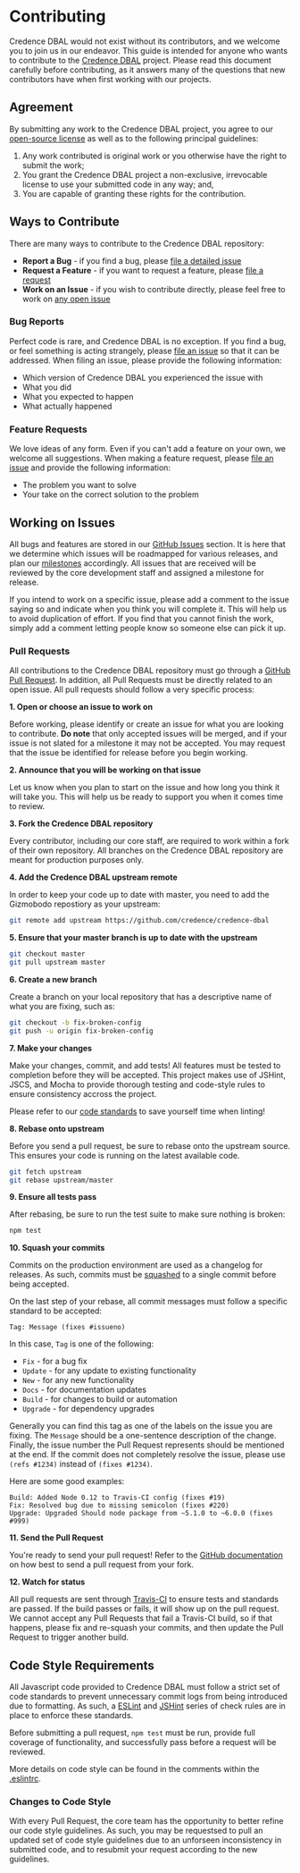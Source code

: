 # Contributing

Credence DBAL would not exist without its contributors, and we welcome you to join us in our endeavor.  This guide is
intended for anyone who wants to contribute to the [Credence DBAL](http://github.com/credence/credence-dbal)
project. Please read this document carefully before contributing, as it answers many of the questions that new
contributors have when first working with our projects.


## Agreement

By submitting any work to the Credence DBAL project, you agree to our [open-source license](LICENSE) as well as to
the following principal guidelines:

1. Any work contributed is original work or you otherwise have the right to submit the work;
1. You grant the Credence DBAL project a non-exclusive, irrevocable license to use your submitted code in any way; and,
1. You are capable of granting these rights for the contribution.


## Ways to Contribute

There are many ways to contribute to the Credence DBAL repository:

* **Report a Bug** - if you find a bug, please [file a detailed issue](#bug-reports)
* **Request a Feature** - if you want to request a feature, please [file a request](#feature-requests)
* **Work on an Issue** - if you wish to contribute directly, please feel free to work on [any open issue](#working-on-issues)


### Bug Reports

Perfect code is rare, and Credence DBAL is no exception.  If you find a bug, or feel something is acting strangely,
please [file an issue](https://github.com/credence/credence-dbal/issues/new) so that it can be addressed.  When
filing an issue, please provide the following information:

* Which version of Credence DBAL you experienced the issue with
* What you did
* What you expected to happen
* What actually happened


### Feature Requests

We love ideas of any form.  Even if you can't add a feature on your own, we welcome all suggestions.  When making a
feature request, please [file an issue](https://github.com/credence/credence-dbal/issues/new) and provide the
following information:

* The problem you want to solve
* Your take on the correct solution to the problem


## Working on Issues

All bugs and features are stored in our [GitHub Issues](https://github.com/credence/credence-dbal/issues)
section. It is here that we determine which issues will be roadmapped for various releases, and plan our
[milestones](https://github.com/credence/credence-dbal/milestones) accordingly.  All issues that are received
will be reviewed by the core development staff and assigned a milestone for release.

If you intend to work on a specific issue, please add a comment to the issue saying so and indicate when you think
you will complete it.  This will help us to avoid duplication of effort.  If you find that you cannot finish the work,
simply add a comment letting people know so someone else can pick it up.


### Pull Requests

All contributions to the Credence DBAL repository must go through a
[GitHub Pull Request](https://github.com/credence/credence-dbal/pulls).  In addition, all Pull Requests must be
directly related to an open issue.  All pull requests should follow a very specific process:

**1. Open or choose an issue to work on**

Before working, please identify or create an issue for what you are looking to contribute.  **Do note** that only
accepted issues will be merged, and if your issue is not slated for a milestone it may not be accepted.  You may
request that the issue be identified for release before you begin working.

**2. Announce that you will be working on that issue**

Let us know when you plan to start on the issue and how long you think it will take you.  This will help us be ready
to support you when it comes time to review.

**3. Fork the Credence DBAL repository**

Every contributor, including our core staff, are required to work within a fork of their own repository.  All branches
on the Credence DBAL repository are meant for production purposes only.

**4. Add the Credence DBAL upstream remote**

In order to keep your code up to date with master, you need to add the Gizmobodo repostiory as your upstream:

```bash
git remote add upstream https://github.com/credence/credence-dbal
```

**5. Ensure that your master branch is up to date with the upstream**

```bash
git checkout master
git pull upstream master
```

**6. Create a new branch**

Create a branch on your local repository that has a descriptive name of what you are fixing, such as:

```bash
git checkout -b fix-broken-config
git push -u origin fix-broken-config
```

**7. Make your changes**

Make your changes, commit, and add tests!  All features must be tested to completion before they will be accepted.
This project makes use of JSHint, JSCS, and Mocha to provide thorough testing and code-style rules to ensure
consistency accross the project.

Please refer to our [code standards](#code-style-requirements) to save yourself time when linting!

**8. Rebase onto upstream**

Before you send a pull request, be sure to rebase onto the upstream source.  This ensures your code is running on
the latest available code.

```bash
git fetch upstream
git rebase upstream/master
```

**9. Ensure all tests pass**

After rebasing, be sure to run the test suite to make sure nothing is broken:

```bash
npm test
```

**10. Squash your commits**

Commits on the production environment are used as a changelog for releases.  As such, commits must be 
[squashed](http://gitready.com/advanced/2009/02/10/squashing-commits-with-rebase.html) to a single commit before being
accepted.

On the last step of your rebase, all commit messages must follow a specific standard to be accepted:

```
Tag: Message (fixes #issueno)
```

In this case, `Tag` is one of the following:

* `Fix` - for a bug fix
* `Update` - for any update to existing functionality
* `New` - for any new functionality
* `Docs` - for documentation updates
* `Build` - for changes to build or automation
* `Upgrade` - for dependency upgrades

Generally you can find this tag as one of the labels on the issue you are fixing.  The `Message` should be a
one-sentence description of the change.  Finally, the issue number the Pull Request represents should be mentioned at
the end.  If the commit does not completely resolve the issue, please use `(refs #1234)` instead of `(fixes #1234)`.

Here are some good examples:

```
Build: Added Node 0.12 to Travis-CI config (fixes #19)
Fix: Resolved bug due to missing semicolon (fixes #220)
Upgrade: Upgraded Should node package from ~5.1.0 to ~6.0.0 (fixes #999)
```

**11. Send the Pull Request**

You're ready to send your pull request!  Refer to the
[GitHub documentation](https://help.github.com/articles/creating-a-pull-request) on how best to send a pull request
from your fork.

**12. Watch for status**

All pull requests are sent through [Travis-CI](https://travis-ci.org/credence/credence-dbal) to ensure tests and
standards are passed.  If the build passes or fails, it will show up on the pull request.  We cannot accept any Pull
Requests that fail a Travis-CI build, so if that happens, please fix and re-squash your commits, and then update the
Pull Request to trigger another build.


## Code Style Requirements

All Javascript code provided to Credence DBAL must follow a strict set of code standards to prevent unnecessary
commit logs from being introduced due to formatting.  As such, a [ESLint](http://eslint.org/) and
[JSHint](http://jshint.com/) series of check rules are in place to enforce these standards.

Before submitting a pull request, `npm test` must be run, provide full coverage of functionality, and successfully
pass before a request will be reviewed.

More details on code style can be found in the comments within the [.eslintrc](.eslintrc).


### Changes to Code Style

With every Pull Request, the core team has the opportunity to better refine our code style guidelines.  As such, you
may be requestsed to pull an updated set of code style guidelines due to an unforseen inconsistency in submitted code,
and to resubmit your request according to the new guidelines.